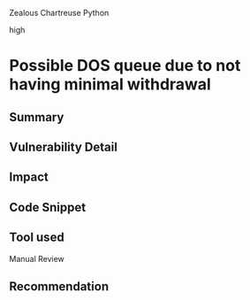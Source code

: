 Zealous Chartreuse Python

high

# Possible DOS queue due to not having minimal withdrawal

## Summary

## Vulnerability Detail

## Impact

## Code Snippet

## Tool used

Manual Review

## Recommendation
